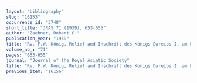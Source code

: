 ```yaml
---
layout: "bibliography"
slug: "16153"
occurrence_id: "3748"
short_title: "JRAS 71 (1939), 653-655"
author: "Zaehner, Robert C."
publication_year: "1939"
title: "Rv. F.W. König, Relief and Inschrift des Königs Dareios I. am Felsen von Bagistan"
volume_no_: "71"
pages: "653-655"
journal: "Journal of the Royal Asiatic Society"
title: "Rv. F.W. König, Relief and Inschrift des Königs Dareios I. am Felsen von Bagistan"
previous_item: "16156"
---
```


